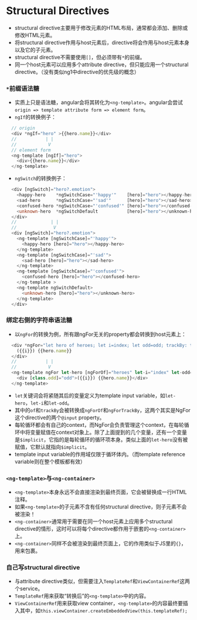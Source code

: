 Structural Directives
=========

* structural directive主要用于修改元素的HTML布局，通常都会添加、删除或修改HTML元素。
* 将structural directive作用与host元素后，directive将会作用与host元素本身以及它的子元素。
* structural directive不需要使用`[]`，但必须带有`*`的前缀。
* 同一个host元素可以应用多个attribute directive，但只能应用一个structural directive。（没有类似ng1中directive的优先级的概念）

### `*`前缀语法糖

* 实质上只是语法糖，angular会将其转化为`<ng-template>`。angular会尝试`origin => template attribute form => element form`。
* `ngIf`的转换例子：
``` typescript
  // origin
  <div *ngIf="hero" >{{hero.name}}</div>
  //           | |
  //            V
  // element form
  <ng-template [ngIf]="hero">
    <div>{{hero.name}}</div>
  </ng-template>
```
* `ngSwitch`的转换例子：
``` typescript
  <div [ngSwitch]="hero?.emotion">
    <happy-hero    *ngSwitchCase="'happy'"    [hero]="hero"></happy-hero>
    <sad-hero      *ngSwitchCase="'sad'"      [hero]="hero"></sad-hero>
    <confused-hero *ngSwitchCase="'confused'" [hero]="hero"></confused-hero>
    <unknown-hero  *ngSwitchDefault           [hero]="hero"></unknown-hero>
  </div>
  //             | |
  //              V
  <div [ngSwitch]="hero?.emotion">
    <ng-template [ngSwitchCase]="'happy'">
      <happy-hero [hero]="hero"></happy-hero>
    </ng-template>
    <ng-template [ngSwitchCase]="'sad'">
      <sad-hero [hero]="hero"></sad-hero>
    </ng-template>
    <ng-template [ngSwitchCase]="'confused'">
      <confused-hero [hero]="hero"></confused-hero>
    </ng-template >
    <ng-template ngSwitchDefault>
      <unknown-hero [hero]="hero"></unknown-hero>
    </ng-template>
  </div>
```

### 绑定右侧的字符串语法糖

* 以`ngFor`的转换为例，所有跟ngFor无关的property都会转换到host元素上：
``` typescript
  <div *ngFor="let hero of heroes; let i=index; let odd=odd; trackBy: trackById" [class.odd]="odd">
    ({{i}}) {{hero.name}}
  </div>
  //           | |
  //            V
  <ng-template ngFor let-hero [ngForOf]="heroes" let-i="index" let-odd="odd" [ngForTrackBy]="trackById">
    <div [class.odd]="odd">({{i}}) {{hero.name}}</div>
  </ng-template>
```
  * `let`关键词会将紧随其后的变量定义为template input variable，如`let-hero`，`let-i`和`let-odd`。
  * 其中的`of`和`trackBy`会被转换成`ngForOf`和`ngForTrackBy`，这两个其实是NgFor这个directive的两个`@input` property。
  * 每轮循环都会有自己的context，而NgFor会负责管理这个context，在每轮循环中将变量赋值在context对象上。除了上面提到的几个变量，还有一个变量是`$implicit`，它指的是每轮循环的循环项本身。类似上面的`let-hero`没有被赋值，它默认就指向`$implicit`。
* template input variable的作用域仅限于循环体内。（而template reference variable则在整个模板都有效）

### `<ng-template>`与`<ng-container>`

* `<ng-template>`本身永远不会直接渲染到最终页面，它会被替换成一行HTML注释。
* 如果`<ng-template>`的子元素不含有任何structural directive，则子元素不会被渲染！
* `<ng-container>`通常用于需要在同一个host元素上应用多个structural directive的情形，这时可以将每个directive都作用于嵌套的`<ng-container>`上。
* `<ng-container>`同样不会被渲染到最终页面上，它的作用类似于JS里的`{}`，用来包裹。

### 自己写structural directive

* 与attribute directive类似，但需要注入`TemplateRef`和`ViewContainerRef`这两个service。
* `TemplateRef`用来获取“转换后”的`<ng-template>`中的内容。
* `ViewContainerRef`用来获取view container，`<ng-template>`的内容最终要插入其中，如`this.viewContainer.createEmbeddedView(this.templateRef);`
